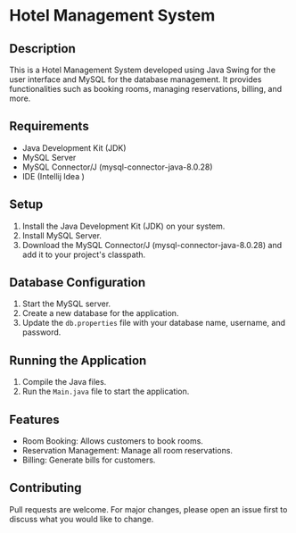 # Hotel Management System

## Description
This is a Hotel Management System developed using Java Swing for the user interface and MySQL for the database management. It provides functionalities such as booking rooms, managing reservations, billing, and more.

## Requirements
- Java Development Kit (JDK) 
- MySQL Server
- MySQL Connector/J (mysql-connector-java-8.0.28)
- IDE  (Intellij Idea )

## Setup
1. Install the Java Development Kit (JDK) on your system.
2. Install MySQL Server.
3. Download the MySQL Connector/J (mysql-connector-java-8.0.28) and add it to your project's classpath.

## Database Configuration
1. Start the MySQL server.
2. Create a new database for the application.
3. Update the `db.properties` file with your database name, username, and password.

## Running the Application
1. Compile the Java files.
2. Run the `Main.java` file to start the application.

## Features
- Room Booking: Allows customers to book rooms.
- Reservation Management: Manage all room reservations.
- Billing: Generate bills for customers.

## Contributing
Pull requests are welcome. For major changes, please open an issue first to discuss what you would like to change.

